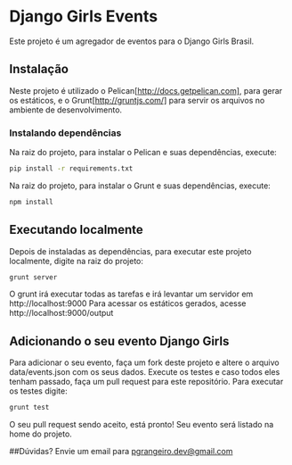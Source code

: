 # Django Girls Events
Este projeto é um agregador de eventos para o Django Girls Brasil.

## Instalação
Neste projeto é utilizado o Pelican[http://docs.getpelican.com], para gerar os estáticos, e o Grunt[http://gruntjs.com/] para servir os arquivos no ambiente de desenvolvimento.

### Instalando dependências

Na raiz do projeto, para instalar o Pelican e suas dependências, execute:
```sh
pip install -r requirements.txt
```

Na raiz do projeto, para instalar o Grunt e suas dependências, execute:
```sh
npm install
```

## Executando localmente
Depois de instaladas as dependências, para executar este projeto localmente, digite na raiz do projeto:
```sh
grunt server
```
O grunt irá executar todas as tarefas e irá levantar um servidor em http://localhost:9000
Para acessar os estáticos gerados, acesse http://localhost:9000/output

## Adicionando o seu evento Django Girls
Para adicionar o seu evento, faça um fork deste projeto e altere o arquivo data/events.json com os seus dados.
Execute os testes e caso todos eles tenham passado, faça um pull request para este repositório.
Para executar os testes digite:
```sh
grunt test
```
O seu pull request sendo aceito, está pronto! Seu evento será listado na home do projeto.

##Dúvidas?
Envie um email para pgrangeiro.dev@gmail.com

